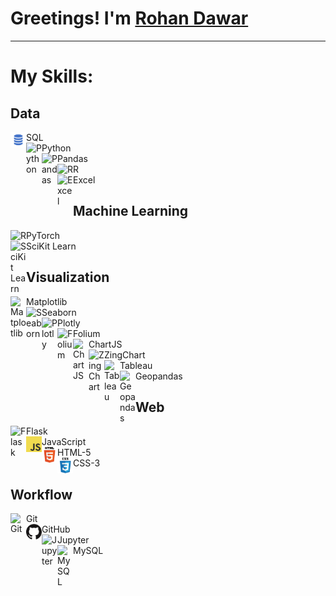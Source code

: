 # Greetings! I'm [Rohan Dawar][website]
---
# My Skills:

## Data
<img src="https://raw.githubusercontent.com/github/explore/80688e429a7d4ef2fca1e82350fe8e3517d3494d/topics/sql/sql.png" alt="SQL" width = "25px" style="float: left;" /> SQL <br />
<img src="https://cdn.jsdelivr.net/npm/simple-icons@v3/icons/python.svg" alt="Python" width = "25px" style="float: left;" /> Python <br />
<img src="https://cdn.jsdelivr.net/npm/simple-icons@v3/icons/pandas.svg" alt="Pandas" width = "25px" style="float: left;" /> Pandas <br />
<img src="https://cdn.jsdelivr.net/npm/simple-icons@v3/icons/r.svg" alt="R" width = "25px" style="float: left;" /> R <br />
<img src="https://cdn.jsdelivr.net/npm/simple-icons@v3/icons/microsoftexcel.svg" alt="Excel" width = "25px" style="float: left;" /> Excel

## Machine Learning
<img src="https://cdn.jsdelivr.net/npm/simple-icons@v3/icons/pytorch.svg" alt="R" width = "25px" style="float: left;" /> PyTorch <br />
<img src="https://cdn.jsdelivr.net/npm/simple-icons@v3/icons/scikit-learn.svg" alt="SciKit Learn" width = "25px" style="float: left;" /> SciKit Learn <br />

## Visualization
<img src="https://matplotlib.org/_static/logo2_compressed.svg" alt="Matplotlib" width = "25px" style="float: left;" /> Matplotlib <br />
<img src="https://files.ai-pool.com/a/21155149cb560f48f085a21264277c3c.png" alt="Seaborn" width = "25px" style="float: left;" /> Seaborn <br />
<img src="https://upload.wikimedia.org/wikipedia/commons/thumb/3/37/Plotly-logo-01-square.png/1200px-Plotly-logo-01-square.png" alt="Plotly" width = "25px" style="float: left;" /> Plotly <br />
<img src="http://python-visualization.github.io/folium/_images/folium_logo.jpg" alt="Folium" width = "25px" style="float: left;" /> Folium <br />
<img src="https://www.chartjs.org/img/chartjs-logo.svg" alt="ChartJS" width = "25px" style="float: left;" /> ChartJS <br />
<img src="https://storage.googleapis.com/zingchart-blog/zing-content/2016/06/Zinchart-Logo-1.png" alt="ZingChart" width = "25px" style="float: left;" /> ZingChart <br />
<img src="https://cdn.jsdelivr.net/npm/simple-icons@v3/icons/tableau.svg" alt="Tableau" width = "25px" style="float: left;" /> Tableau <br />
<img src="https://geopandas.org/_static/geopandas_logo_web.svg" alt="Geopandas" width = "25px" style="float: left;" /> Geopandas <br />

## Web
<img src="https://cdn.jsdelivr.net/npm/simple-icons@v3/icons/flask.svg" alt="Flask" width = "25px" style="float: left;" /> Flask <br />
<img src="https://raw.githubusercontent.com/github/explore/80688e429a7d4ef2fca1e82350fe8e3517d3494d/topics/javascript/javascript.png" alt="JavaScript" width = "25px" style="float: left;" /> JavaScript <br />
<img src="https://raw.githubusercontent.com/github/explore/80688e429a7d4ef2fca1e82350fe8e3517d3494d/topics/html/html.png" alt="HTML5" width = "25px" style="float: left;" /> HTML-5 <br />
<img src="https://raw.githubusercontent.com/github/explore/80688e429a7d4ef2fca1e82350fe8e3517d3494d/topics/css/css.png" alt="CSS3" width = "25px" style="float: left;" /> CSS-3

## Workflow
<img src="https://cdn.jsdelivr.net/npm/simple-icons@v3/icons/git.svg" alt="Git" width = "25px" style="float: left;" /> Git <br />
<img src="https://raw.githubusercontent.com/github/explore/78df643247d429f6cc873026c0622819ad797942/topics/github/github.png" alt="GitHub" width = "25px" style="float: left;" /> GitHub <br />
<img src="https://cdn.jsdelivr.net/npm/simple-icons@v3/icons/jupyter.svg" alt="Jupyter" width = "25px" style="float: left;" /> Jupyter <br />
<img src="https://cdn.jsdelivr.net/npm/simple-icons@v3/icons/mysql.svg" alt="MySQL" width = "25px" style="float: left;" /> MySQL

[website]: https://www.rohandawar.com/
